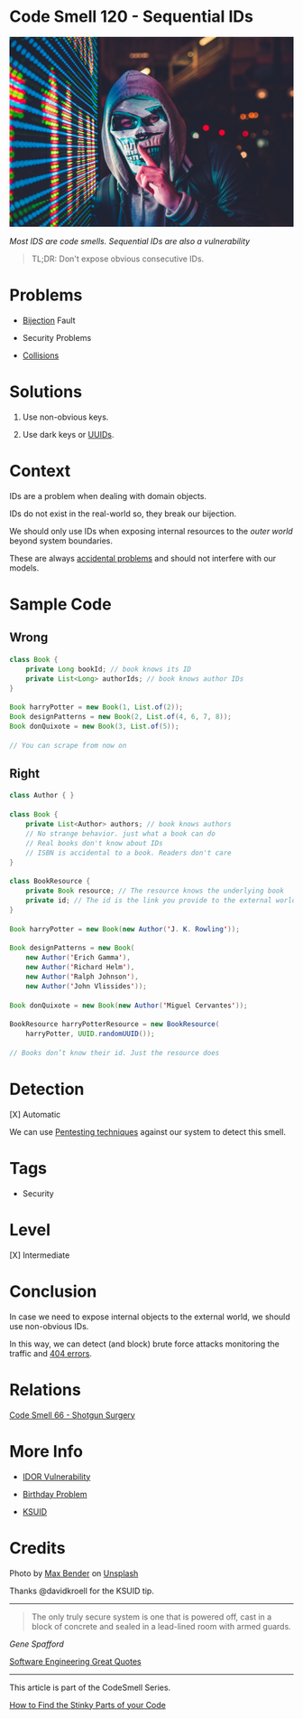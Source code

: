 # Code Smell 120 - Sequential IDs

![Code Smell 120 - Sequential IDs](Code%20Smell%20120%20-%20Sequential%20IDs.jpg)

*Most IDS are code smells. Sequential IDs are also a vulnerability*

> TL;DR: Don't expose obvious consecutive IDs.

# Problems

- [Bijection](https://github.com/mcsee/Software-Design-Articles/tree/main/Articles/Theory/The%20One%20and%20Only%20Software%20Design%20Principle/readme.md) Fault

- Security Problems

- [Collisions](https://en.wikipedia.org/wiki/Birthday_problem)

# Solutions

1. Use non-obvious keys.

2. Use dark keys or [UUIDs](https://en.wikipedia.org/wiki/Universally_unique_identifier).

# Context

IDs are a problem when dealing with domain objects.

IDs do not exist in the real-world so, they break our bijection.

We should only use IDs when exposing internal resources to the *outer world* beyond system boundaries.

These are always [accidental problems](https://github.com/mcsee/Software-Design-Articles/tree/main/Articles/Theory/No%20Silver%20Bullet/readme.md) and should not interfere with our models.

# Sample Code

## Wrong

<!-- [Gist Url](https://gist.github.com/mcsee/095409b419d460484cc418d549861c98) -->

```java
class Book {
    private Long bookId; // book knows its ID
    private List<Long> authorIds; // book knows author IDs
}

Book harryPotter = new Book(1, List.of(2));
Book designPatterns = new Book(2, List.of(4, 6, 7, 8));
Book donQuixote = new Book(3, List.of(5));

// You can scrape from now on
```

## Right

<!-- [Gist Url](https://gist.github.com/mcsee/83b1660ec07e5bafd0a5b1c567f76aee) -->

```java
class Author { }

class Book {    
    private List<Author> authors; // book knows authors
    // No strange behavior. just what a book can do
    // Real books don't know about IDs
    // ISBN is accidental to a book. Readers don't care
}

class BookResource {    
    private Book resource; // The resource knows the underlying book
    private id; // The id is the link you provide to the external world
}

Book harryPotter = new Book(new Author('J. K. Rowling'));

Book designPatterns = new Book(
    new Author('Erich Gamma'), 
    new Author('Richard Helm'), 
    new Author('Ralph Johnson'), 
    new Author('John Vlissides')); 
    
Book donQuixote = new Book(new Author('Miguel Cervantes'));

BookResource harryPotterResource = new BookResource(
    harryPotter, UUID.randomUUID());

// Books don’t know their id. Just the resource does
```

# Detection

[X] Automatic 

We can use [Pentesting techniques](https://en.wikipedia.org/wiki/Penetration_test) against our system to detect this smell.

# Tags

- Security 

# Level

[X] Intermediate

# Conclusion

In case we need to expose internal objects to the external world, we should use non-obvious IDs.

In this way, we can detect (and block) brute force attacks monitoring the traffic and [404 errors](https://en.wikipedia.org/wiki/HTTP_404).

# Relations

[Code Smell 66 - Shotgun Surgery](https://github.com/mcsee/Software-Design-Articles/tree/main/Articles/Code%20Smells/Code%20Smell%2066%20-%20Shotgun%20Surgery/readme.md)

# More Info

- [IDOR Vulnerability](https://portswigger.net/web-security/access-control/idor)

- [Birthday Problem](https://en.wikipedia.org/wiki/Birthday_problem)

- [KSUID](https://segment.com/blog/a-brief-history-of-the-uuid/)

# Credits

Photo by [Max Bender](https://unsplash.com/@maxwbender) on [Unsplash](https://unsplash.com/s/photos/hacker)

Thanks @davidkroell for the KSUID tip.
  
* * *

> The only truly secure system is one that is powered off, cast in a block of concrete and sealed in a lead-lined room with armed guards.

_Gene Spafford_
 
[Software Engineering Great Quotes](https://github.com/mcsee/Software-Design-Articles/tree/main/Articles/Quotes/Software%20Engineering%20Great%20Quotes/readme.md)

* * *

This article is part of the CodeSmell Series.

[How to Find the Stinky Parts of your Code](https://github.com/mcsee/Software-Design-Articles/tree/main/Articles/Code%20Smells/How%20to%20Find%20the%20Stinky%20parts%20of%20your%20Code/readme.md)